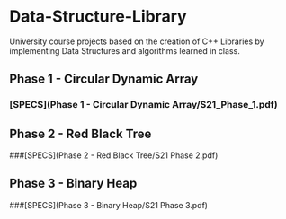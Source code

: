 # Data-Structure-Library

University course projects based on the creation of C++ Libraries by implementing Data Structures and algorithms learned in class. 

## Phase 1 - Circular Dynamic Array

### [SPECS](Phase 1 - Circular Dynamic Array/S21_Phase_1.pdf)

## Phase 2 - Red Black Tree
###[SPECS](Phase 2 - Red Black Tree/S21 Phase 2.pdf)

## Phase 3 - Binary Heap
###[SPECS](Phase 3 - Binary Heap/S21 Phase 3.pdf)


